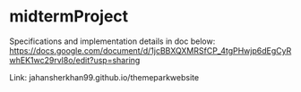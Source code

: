 # midtermProject

Specifications and implementation details in doc below:
  https://docs.google.com/document/d/1jcBBXQXMRSfCP_4tgPHwjp6dEgCyRwhEK1wc29rvl8o/edit?usp=sharing

Link: jahansherkhan99.github.io/themeparkwebsite
